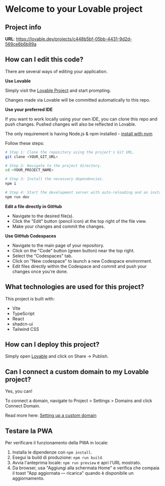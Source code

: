 # Welcome to your Lovable project

## Project info

**URL**: https://lovable.dev/projects/c448b5bf-05bb-4431-9d2d-569ce6b6b99a

## How can I edit this code?

There are several ways of editing your application.

**Use Lovable**

Simply visit the [Lovable Project](https://lovable.dev/projects/c448b5bf-05bb-4431-9d2d-569ce6b6b99a) and start prompting.

Changes made via Lovable will be committed automatically to this repo.

**Use your preferred IDE**

If you want to work locally using your own IDE, you can clone this repo and push changes. Pushed changes will also be reflected in Lovable.

The only requirement is having Node.js & npm installed - [install with nvm](https://github.com/nvm-sh/nvm#installing-and-updating)

Follow these steps:

```sh
# Step 1: Clone the repository using the project's Git URL.
git clone <YOUR_GIT_URL>

# Step 2: Navigate to the project directory.
cd <YOUR_PROJECT_NAME>

# Step 3: Install the necessary dependencies.
npm i

# Step 4: Start the development server with auto-reloading and an instant preview.
npm run dev
```

**Edit a file directly in GitHub**

- Navigate to the desired file(s).
- Click the "Edit" button (pencil icon) at the top right of the file view.
- Make your changes and commit the changes.

**Use GitHub Codespaces**

- Navigate to the main page of your repository.
- Click on the "Code" button (green button) near the top right.
- Select the "Codespaces" tab.
- Click on "New codespace" to launch a new Codespace environment.
- Edit files directly within the Codespace and commit and push your changes once you're done.

## What technologies are used for this project?

This project is built with:

- Vite
- TypeScript
- React
- shadcn-ui
- Tailwind CSS

## How can I deploy this project?

Simply open [Lovable](https://lovable.dev/projects/c448b5bf-05bb-4431-9d2d-569ce6b6b99a) and click on Share -> Publish.

## Can I connect a custom domain to my Lovable project?

Yes, you can!

To connect a domain, navigate to Project > Settings > Domains and click Connect Domain.

Read more here: [Setting up a custom domain](https://docs.lovable.dev/tips-tricks/custom-domain#step-by-step-guide)

## Testare la PWA

Per verificare il funzionamento della PWA in locale:

1. Installa le dipendenze con `npm install`.
2. Esegui la build di produzione: `npm run build`.
3. Avvia l'anteprima locale: `npm run preview` e apri l'URL mostrato.
4. Da browser, usa "Aggiungi alla schermata Home" e verifica che compaia il toast "App aggiornata — ricarica" quando è disponibile un aggiornamento.
